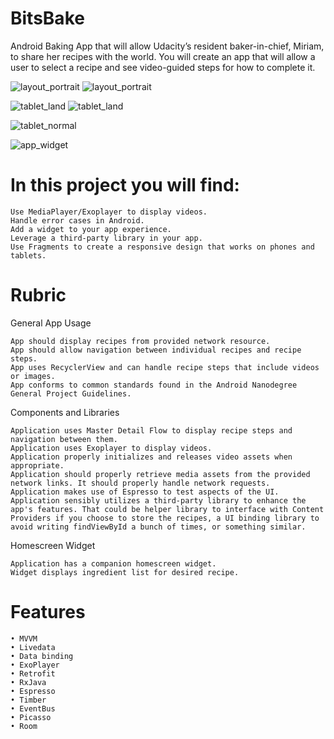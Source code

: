 # BitsBake

Android Baking App that will allow Udacity’s resident baker-in-chief, Miriam, to share her recipes with the world. You will create an app that will allow a user to select a recipe and see video-guided steps for how to complete it.

![layout_portrait](https://user-images.githubusercontent.com/35500199/50993478-9ceb5e00-14ce-11e9-937d-9976c9960893.jpg) 
![layout_portrait](https://user-images.githubusercontent.com/35500199/51078727-1326c680-166f-11e9-9659-4fcb17a5cc27.jpg)

![tablet_land](https://user-images.githubusercontent.com/35500199/51078672-fb027780-166d-11e9-957d-f64f9612d103.jpg)
![tablet_land](https://user-images.githubusercontent.com/35500199/50992825-02d6e600-14cd-11e9-94b4-56ef0cb5f6fb.jpg)


![tablet_normal](https://user-images.githubusercontent.com/35500199/51078673-00f85880-166e-11e9-9014-9f039d09972f.jpg)


![app_widget](https://user-images.githubusercontent.com/35500199/50992863-141ff280-14cd-11e9-989a-23d2eb746ce7.jpg)

# In this project you will find:

    Use MediaPlayer/Exoplayer to display videos.
    Handle error cases in Android.
    Add a widget to your app experience.
    Leverage a third-party library in your app.
    Use Fragments to create a responsive design that works on phones and tablets.

# Rubric
General App Usage

    App should display recipes from provided network resource.
    App should allow navigation between individual recipes and recipe steps.
    App uses RecyclerView and can handle recipe steps that include videos or images.
    App conforms to common standards found in the Android Nanodegree General Project Guidelines.

Components and Libraries

    Application uses Master Detail Flow to display recipe steps and navigation between them.
    Application uses Exoplayer to display videos.
    Application properly initializes and releases video assets when appropriate.
    Application should properly retrieve media assets from the provided network links. It should properly handle network requests.
    Application makes use of Espresso to test aspects of the UI.
    Application sensibly utilizes a third-party library to enhance the app's features. That could be helper library to interface with Content Providers if you choose to store the recipes, a UI binding library to avoid writing findViewById a bunch of times, or something similar.

Homescreen Widget

    Application has a companion homescreen widget.
    Widget displays ingredient list for desired recipe.

# Features

    • MVVM
    • Livedata
    • Data binding
    • ExoPlayer
    • Retrofit
    • RxJava
    • Espresso
    • Timber
    • EventBus
    • Picasso
    • Room
   
